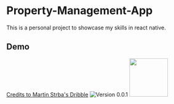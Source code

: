 # Property-Management-App
This is a personal project to showcase my skills in react native.

## Demo ##
[Credits to Martin Strba's Dribble](https://dribbble.com/shots/11302293-Property-Management-App/attachments/2912385?mode=media)
![Version 0.0.1](<img src="demo/appv0.0.1.gif"  width="100" >)
<img src="demo/appv0.0.1.gif"  width="100" >